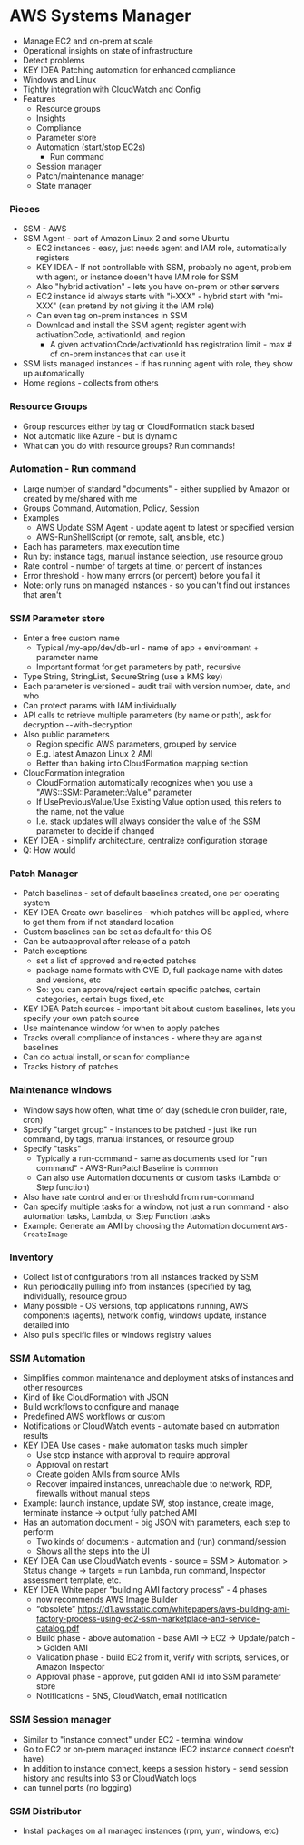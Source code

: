 # AWS Systems Manager
- Manage EC2 and on-prem at scale
- Operational insights on state of infrastructure
- Detect problems
- KEY IDEA Patching automation for enhanced compliance
- Windows and Linux
- Tightly integration with CloudWatch and Config
- Features
  - Resource groups
  - Insights
  - Compliance
  - Parameter store
  - Automation (start/stop EC2s)
    - Run command
  - Session manager
  - Patch/maintenance manager
  - State manager

### Pieces
- SSM - AWS
- SSM Agent - part of Amazon Linux 2 and some Ubuntu
  - EC2 instances - easy, just needs agent and IAM role, automatically registers
  - KEY IDEA - If not controllable with SSM, probably no agent, problem with agent, or instance doesn't have IAM role for SSM
  - Also "hybrid activation" - lets you have on-prem or other servers
  - EC2 instance id always starts with "i-XXX" - hybrid start with "mi-XXX" (can pretend by not giving it the IAM role)
  - Can even tag on-prem instances in SSM
  - Download and install the SSM agent; register agent with activationCode, activationId, and region
    - A given activationCode/activationId has registration limit - max # of on-prem instances that can use it
- SSM lists managed instances - if has running agent with role, they show up automatically
- Home regions - collects from others

### Resource Groups
- Group resources either by tag or CloudFormation stack based
- Not automatic like Azure - but is dynamic
- What can you do with resource groups? Run commands!

### Automation - Run command
- Large number of standard "documents" - either supplied by Amazon or created by me/shared with me
- Groups Command, Automation, Policy, Session
- Examples
  - AWS Update SSM Agent - update agent to latest or specified version
  - AWS-RunShellScript (or remote, salt, ansible, etc.)
- Each has parameters, max execution time
- Run by: instance tags, manual instance selection, use resource group
- Rate control - number of targets at time, or percent of instances
- Error threshold - how many errors (or percent) before you fail it
- Note: only runs on managed instances - so you can't find out instances that aren't

### SSM Parameter store
- Enter a free custom name 
  - Typical /my-app/dev/db-url - name of app + environment + parameter name
  - Important format for get parameters by path, recursive
- Type String, StringList, SecureString (use a KMS key)
- Each parameter is versioned - audit trail with version number, date, and who
- Can protect params with IAM individually
- API calls to retrieve multiple parameters (by name or path), ask for decryption --with-decryption
- Also public parameters
  - Region specific AWS parameters, grouped by service
  - E.g. latest Amazon Linux 2 AMI
  - Better than baking into CloudFormation mapping section
- CloudFormation integration
  - CloudFormation automatically recognizes when you use a "AWS::SSM::Parameter::Value<XXX>" parameter
  - If UsePreviousValue/Use Existing Value option used, this refers to the name, not the value
  - I.e. stack updates will always consider the value of the SSM parameter to decide if changed
- KEY IDEA - simplify architecture, centralize configuration storage
- Q: How would

### Patch Manager
- Patch baselines - set of default baselines created, one per operating system
- KEY IDEA Create own baselines - which patches will be applied, where to get them from if not standard location
- Custom baselines can be set as default for this OS
- Can be autoapproval after release of a patch
- Patch exceptions 
  - set a list of approved and rejected patches
  - package name formats with CVE ID, full package name with dates and versions, etc
  - So: you can approve/reject certain specific patches, certain categories, certain bugs fixed, etc
- KEY IDEA Patch sources - important bit about custom baselines, lets you specify your own patch source
- Use maintenance window for when to apply patches
- Tracks overall compliance of instances - where they are against baselines
- Can do actual install, or scan for compliance
- Tracks history of patches

### Maintenance windows
- Window says how often, what time of day (schedule cron builder, rate, cron)
- Specify "target group" - instances to be patched - just like run command, by tags, manual instances, or resource group
- Specify "tasks"
  - Typically a run-command - same as documents used for "run command" - AWS-RunPatchBaseline is common
  - Can also use Automation documents or custom tasks (Lambda or Step function)
- Also have rate control and error threshold from run-command
- Can specify multiple tasks for a window, not just a run command - also automation tasks, Lambda, or Step Function tasks
- Example: Generate an AMI by choosing the Automation document `AWS-CreateImage`

### Inventory 
- Collect list of configurations from all instances tracked by SSM
- Run periodically pulling info from instances (specified by tag, individually, resource group
- Many possible - OS versions, top applications running, AWS components (agents), network config, windows update, instance detailed info
- Also pulls specific files or windows registry values

### SSM Automation
- Simplifies common maintenance and deployment atsks of instances and other resources
- Kind of like CloudFormation with JSON 
- Build workflows to configure and manage
- Predefined AWS workflows or custom
- Notifications or CloudWatch events - automate based on automation results
- KEY IDEA Use cases - make automation tasks much simpler
  - Use stop instance with approval to require approval
  - Approval on restart
  - Create golden AMIs from source AMIs
  - Recover impaired instances, unreachable due to network, RDP, firewalls without manual steps
- Example: launch instance, update SW, stop instance, create image, terminate instance -> output fully patched AMI
- Has an automation document - big JSON with parameters, each step to perform
  - Two kinds of documents - automation and (run) command/session
  - Shows all the steps into the UI 
- KEY IDEA Can use CloudWatch events - source = SSM > Automation > Status change -> targets = run Lambda, run command, Inspector assessment template, etc.
- KEY IDEA White paper "building AMI factory process" - 4 phases
  - now recommends AWS Image Builder
  - “obsolete” https://d1.awsstatic.com/whitepapers/aws-building-ami-factory-process-using-ec2-ssm-marketplace-and-service-catalog.pdf
  - Build phase - above automation - base AMI -> EC2 -> Update/patch -> Golden AMI
  - Validation phase - build EC2 from it, verify with scripts, services, or Amazon Inspector
  - Approval phase - approve, put golden AMI id into SSM parameter store
  - Notifications - SNS, CloudWatch, email notification

### SSM Session manager
- Similar to "instance connect" under EC2 - terminal window
- Go to EC2 or on-prem managed instance (EC2 instance connect doesn't have)
- In addition to instance connect, keeps a session history - send session history and results into S3 or CloudWatch logs
- can tunnel ports (no logging)

### SSM Distributor
- Install packages on all managed instances (rpm, yum, windows, etc)
